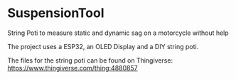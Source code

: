 # SuspensionTool
String Poti to measure static and dynamic sag on a motorcycle without help

The project uses a ESP32, an OLED Display and a DIY string poti.

The files for the string poti can be found on Thingiverse: https://www.thingiverse.com/thing:4880857
